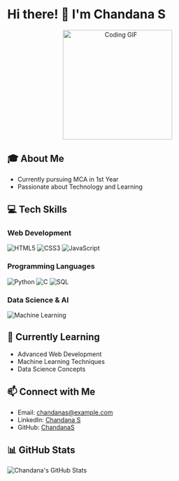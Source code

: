 # Hi there! 👋 I'm Chandana S

<div align="center">
  <img src="https://media.tenor.com/w3APLkMuTX0AAAAM/computer-work.gif" width="250" height="250" alt="Coding GIF"/>
</div>

## 🎓 About Me
- Currently pursuing MCA in 1st Year
- Passionate about Technology and Learning

## 💻 Tech Skills

### Web Development
![HTML5](https://img.shields.io/badge/-HTML5-E34F26?style=flat-square&logo=html5&logoColor=white)
![CSS3](https://img.shields.io/badge/-CSS3-1572B6?style=flat-square&logo=css3&logoColor=white)
![JavaScript](https://img.shields.io/badge/-JavaScript-F7DF1E?style=flat-square&logo=javascript&logoColor=black)

### Programming Languages
![Python](https://img.shields.io/badge/-Python-3776AB?style=flat-square&logo=python&logoColor=white)
![C](https://img.shields.io/badge/-C-A8B9CC?style=flat-square&logo=c&logoColor=black)
![SQL](https://img.shields.io/badge/-SQL-4479A1?style=flat-square&logo=postgresql&logoColor=white)

### Data Science & AI
![Machine Learning](https://img.shields.io/badge/-Machine%20Learning-FF6F61?style=flat-square&logo=tensorflow&logoColor=white)

## 🌱 Currently Learning
- Advanced Web Development
- Machine Learning Techniques
- Data Science Concepts

## 📫 Connect with Me
- Email: chandanas@example.com
- LinkedIn: [Chandana S](https://www.linkedin.com/in/chandana-s)
- GitHub: [ChandanaS](https://github.com/ChandanaS)

## 📊 GitHub Stats
![Chandana's GitHub Stats](https://github-readme-stats.vercel.app/api?username=ChandanaS&show_icons=true&theme=radical)
